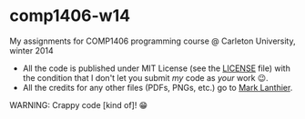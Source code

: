 comp1406-w14
============

My assignments for COMP1406 programming course @ Carleton University, winter 2014

- All the code is published under MIT License (see the [LICENSE](LICENSE) file) with the condition that I don't let you submit _my_ code as _your_ work :wink:.
- All the credits for any other files (PDFs, PNGs, etc.) go to [Mark Lanthier](http://people.scs.carleton.ca/~lanthier/).

WARNING: Crappy code [kind of]! :grin:
